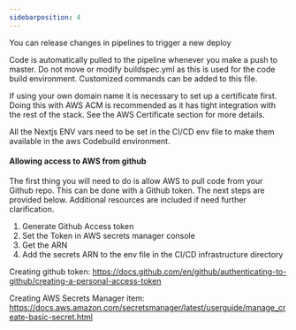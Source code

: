 ```yaml
---
sidebarposition: 4
---
```


You can release changes in pipelines to trigger a new deploy

Code is automatically pulled to the pipeline whenever you make a push to master. Do not move or modify buildspec.yml as this is used for the code build environment. Customized commands can be added to this file.

If using your own domain name it is necessary to set up a certificate first. Doing this with AWS ACM is recommended as it has tight integration with the rest of the stack. See the AWS Certificate section for more details.

All the Nextjs ENV vars need to be set in the CI/CD env file to make them available in the aws Codebuild environment.

#### Allowing access to AWS from github

The first thing you will need to do is allow AWS to pull code from your Github repo. This can be done with a Github token. The next steps are provided below. Additional resources are included if need further clarification.

1. Generate Github Access token
2. Set the Token in AWS secrets manager console
3. Get the ARN
4. Add the secrets ARN to the env file in the CI/CD infrastructure directory

Creating github token:
https://docs.github.com/en/github/authenticating-to-github/creating-a-personal-access-token

Creating AWS Secrets Manager item:
https://docs.aws.amazon.com/secretsmanager/latest/userguide/manage_create-basic-secret.html
